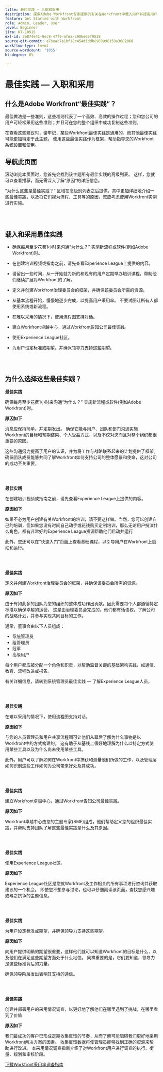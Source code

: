 ```yaml
---
title: 最佳实践 — 入职和采用
description: 探索Adobe Workfront专家提供的有关在Workfront中载入用户并提高用户采用率的最佳实践建议。
feature: Get Started with Workfront
role: Admin, Leader, User
level: Beginner
jira: KT-10915
exl-id: 2e874e41-9ec8-47f9-afea-c99be65f9838
source-git-commit: a7baac7e1bf18c454d1ddb8980898159a3802866
workflow-type: tm+mt
source-wordcount: '1055'
ht-degree: 0%

---
```


# 最佳实践 — 入职和采用

## 什么是Adobe Workfront“最佳实践”？

最佳做法是一些准则，这些准则代表了一个高效、高效的操作过程；您和您公司的用户可轻松采用这些准则；并且可在您的整个组织中成功复制这些准则。

在查看这些建议时，请牢记，某些Workfront最佳实践是通用的，而其他最佳实践可能更加特定于此主题。 使用这些最佳实践作为框架，帮助指导您的Workfront系统设置和使用。

## 导航此页面

滚动浏览本页面时，您首先会找到该主题所有最佳实践的高级列表。 这样，您就可以查看推荐，而无需深入了解“原因”的详细信息。

“为什么这些是最佳实践？” 区域在高级别列表之后提供，其中更加详细地介绍一些最佳实践，以及将它们视为流程、工具等的原因，您应考虑使用Workfront实例进行实施。

</br>
</br>

## 载入和采用最佳实践

* 确保每月至少花费1小时来沟通“为什么？” 实施新流程或软件(例如Adobe Workfront)时。

* 在创建培训视频或指南之前，请先查看Experience League上提供的内容。

* 请留出一些时间，从一开始就为新的和现有的用户定期举办培训课程，帮助他们继续扩展对Workfront的了解。

* 定义并创建Workfront治理委员会的框架，并确保该委员会所需的资源。

* 从基本流程开始，慢慢地逐步完成，以提高用户采用率。 不要试图让所有人都使用系统或新流程。

* 在难以采用的情况下，使用流程图支持对话。

* 建立Workfront卓越中心，通过Workfront告知公司最佳实践。

* 使用Experience League社区。

* 为用户设定标准或期望，并确保领导力支持这些期望。

</br>
</br>


## 为什么选择这些最佳实践？

**最佳实践**

确保每月至少花费1小时来沟通“为什么？” 实施新流程或软件(例如Adobe Workfront)时。

**原因如下**

消息应保持简单，并定期发出。 确保它能与用户、团队和部门沟通实施Workfront的目标和预期结果、个人受益方式，以及不仅对您而且对整个组织都很重要的原因。

这些沟通努力提高了用户的认识，并为将工作与战略联系起来的计划提供了框架。 确保团队成员能够共同了解Workfront如何支持公司的整体愿景和使命，这对公司的成功至关重要。

</br>
</br>

**最佳实践**

在创建培训视频或指南之前，请先查看Experience League上提供的内容。

**原因如下**

如果不必为用户创建有关Workfront的培训，请不要这样做。当然，您可以创建自己的培训，但如果您没有时间自己动手或花钱购买定制培训，那么无论用户扮演什么角色，都有非常好的Experience League资源帮助他们启动并运行

此外，您还可以在“快速入门”页面上查看基础课程，以引导用户在Workfront上启动和运行。

</br>
</br>

**最佳实践**

定义并创建Workfront治理委员会的框架，并确保该委员会所需的资源。

**原因如下**

由于有如此多的团队为您的组织的整体成功作出贡献，因此需要每个人都遵循特定标准以确保卓越的运营。 这是由治理委员会完成的，他们都有话语权，了解公司的战略计划，并参与实现共同目标的工作。

通常，董事会由以下人员组成：

* 系统管理员
* 组管理员
* 冠军
* 高级用户


每个用户都应被分配一个角色和职责，以帮助监督关键的基础架构实践，如通信、教育、流程改进或报告。

有关详细信息，请转到系统管理员最佳实践 — 了解Experience League人员。

</br>
</br>

**最佳实践**

在难以采用的情况下，使用流程图支持对话。

**原因如下**

与您的人员管理员和用户共享流程图可让他们从幕后了解为什么事物是以Workfront中的方式构建的。 这有助于从基线上很好地理解为什么以特定方式使用某些工具以及为什么尚未使用某些工具。

此外，用户可以了解如何在Workfront中捕获和测量他们所做的工作，以及管理层如何识别这些工作如何为公司带来好处及其成功。

</br>
</br>

**最佳实践**

建立Workfront卓越中心，通过Workfront告知公司最佳实践。

**原因如下**

Workfront卓越中心由您的主题专家(SME)组成，他们帮助定义您的组织最佳实践，并帮助支持团队了解这些最佳实践是什么及其原因。

</br>
</br>

**最佳实践**

使用Experience League社区。

**原因如下**

Experience League社区是您就Workfront及工作相关的所有事项进行咨询并获取建议的一个机会。 即使您不想参与讨论，也可以仔细阅读该页面，查找您感兴趣或与之抗争的主题信息。

</br>
</br>


**最佳实践**

为用户设定标准或期望，并确保领导力支持这些期望。

**原因如下**

向用户提供明确的期望很重要，这样他们就可以知道Workfront的目标是什么，以及他们在满足这些期望方面处于什么地位。 同样重要的是，它们要知道，领导力是这些标准背后的力量。


确保领导阶层发出表明其支持的通信。

</br>
</br>


**最佳实践**

创建并部署用户的采用情况调查，以更好地了解他们在哪里遇到了挑战，在哪里看到了价值

**原因如下**

我们最成功的客户已形成定期收集反馈的节奏，从而了解可能阻碍我们更好地采用Workfront解决方案的因素。 收集反馈数据将使管理员能够找到正确的资源来帮助进行改进。 本采用情况调查指南介绍了对Workfront用户进行调查的执行、衡量、规划和审核阶段。

[下载Workfront采用率调查指南](../assets/adoption-survey.pdf)

